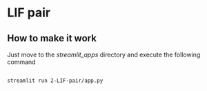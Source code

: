 # LIF pair


## How to make it work

Just move to the *streamlit_apps* directory and execute the following command

```bash

streamlit run 2-LIF-pair/app.py
```